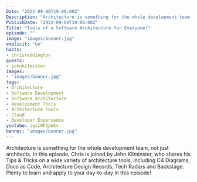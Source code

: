 ```yaml
---
Date: "2022-09-08T19:00:00Z"
Description: "Architecture is something for the whole development team, not just architects. In this episode, Chris is joined by John Kilminster, who shares his Tips & Tricks on a wide variety of architecture tools, including C4 Diagrams, Docs as Code, Architecture Design Records, Tech Radars and Backstage. Plenty to learn and apply to your day-to-day in this episode!"
PublishDate: "2022-09-08T19:00:00Z"
Title: "Tools of a Software Architecture for Everyone!"
episode: ""
image: "images/banner.jpg"
explicit: "no"
hosts:
- chrisreddington
guests:
- johnkilmister
images:
- "images/banner.jpg"
tags:
- Architecture
- Software Development
- Software Architecture
- Development Tools
- Architecture Tools
- Cloud
- Developer Experience
youtube: igszNF1pWkc
banner: "images/banner.jpg"
---
```

Architecture is something for the whole development team, not just architects. In this episode, Chris is joined by John Kilminster, who shares his Tips & Tricks on a wide variety of architecture tools, including C4 Diagrams, Docs as Code, Architecture Design Records, Tech Radars and Backstage. Plenty to learn and apply to your day-to-day in this episode!
